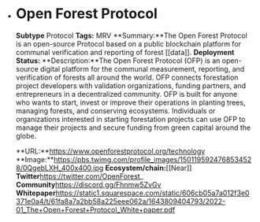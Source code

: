 - # Open Forest Protocol
  **Subtype** Protocol
  **Tags:** MRV
  **Summary:**The Open Forest Protocol is an open-source Protocol based on a public blockchain platform for communal verification and reporting of forest [[data]].
  **Deployment Status:**
  **Description:**The Open Forest Protocol (OFP) is an open-source digital platform for the communal measurement, reporting, and verification of forests all around the world. OFP connects forestation project developers with validation organizations, funding partners, and entrepreneurs in a decentralized community. OFP is built for anyone who wants to start, invest or improve their operations in planting trees, managing forests, and conserving ecosystems. Individuals or organizations interested in starting forestation projects can use OFP to manage their projects and secure funding from green capital around the globe. 
  
  **URL:**https://www.openforestprotocol.org/technology
  **Image:**https://pbs.twimg.com/profile_images/1501195924768534528/0QgebLXH_400x400.jpg
  **Ecosystem/chain:**[[Near]]
  **Twitter**https://twitter.com/OpenForest_
  **Community**https://discord.gg/Fhnmw5ZvGv
  **Whitepaper**https://static1.squarespace.com/static/606cb05a7a012f3e0371e0a4/t/61fa8a7a2bb58a225eee062a/1643809404793/2022-01_The+Open+Forest+Protocol_White+paper.pdf